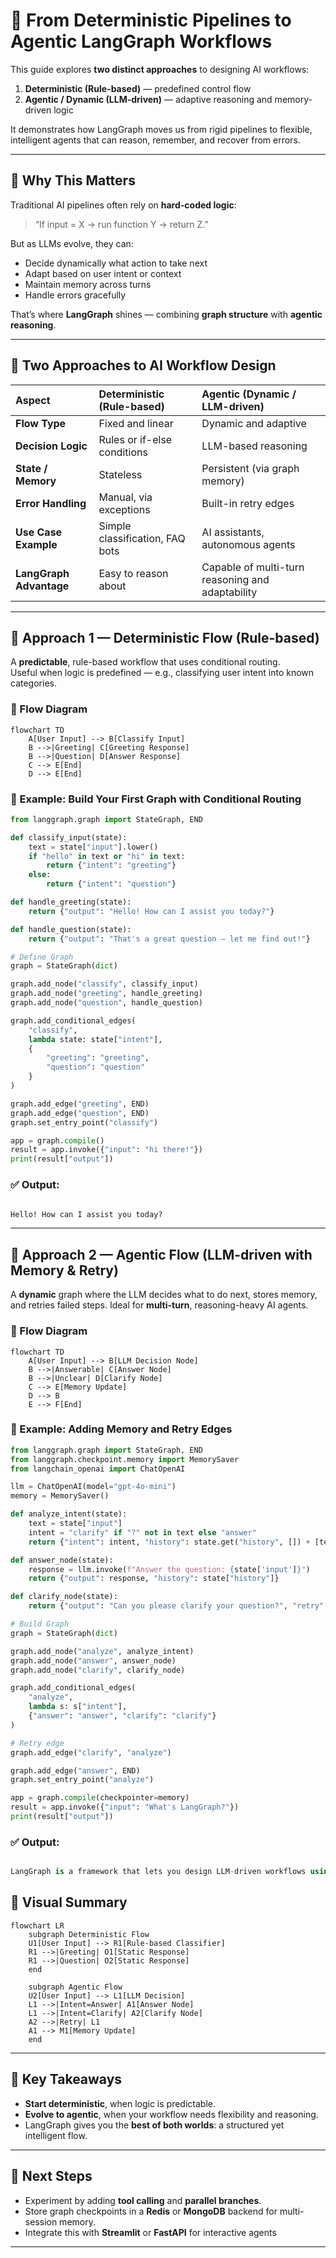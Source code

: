 # 🧠 From Deterministic Pipelines to Agentic LangGraph Workflows

This guide explores **two distinct approaches** to designing AI workflows:
1. **Deterministic (Rule-based)** — predefined control flow  
2. **Agentic / Dynamic (LLM-driven)** — adaptive reasoning and memory-driven logic  

It demonstrates how LangGraph moves us from rigid pipelines to flexible, intelligent agents that can reason, remember, and recover from errors.

---

## 🚀 Why This Matters

Traditional AI pipelines often rely on **hard-coded logic**:
> “If input = X → run function Y → return Z.”

But as LLMs evolve, they can:
- Decide dynamically what action to take next  
- Adapt based on user intent or context  
- Maintain memory across turns  
- Handle errors gracefully  

That’s where **LangGraph** shines — combining **graph structure** with **agentic reasoning**.

---

## 🧭 Two Approaches to AI Workflow Design

| Aspect | Deterministic (Rule-based) | Agentic (Dynamic / LLM-driven) |
|:--|:--|:--|
| **Flow Type** | Fixed and linear | Dynamic and adaptive |
| **Decision Logic** | Rules or if-else conditions | LLM-based reasoning |
| **State / Memory** | Stateless | Persistent (via graph memory) |
| **Error Handling** | Manual, via exceptions | Built-in retry edges |
| **Use Case Example** | Simple classification, FAQ bots | AI assistants, autonomous agents |
| **LangGraph Advantage** | Easy to reason about | Capable of multi-turn reasoning and adaptability |

---

## 🧩 Approach 1 — Deterministic Flow (Rule-based)

A **predictable**, rule-based workflow that uses conditional routing.  
Useful when logic is predefined — e.g., classifying user intent into known categories.

### 🧠 Flow Diagram
```mermaid
flowchart TD
    A[User Input] --> B[Classify Input]
    B -->|Greeting| C[Greeting Response]
    B -->|Question| D[Answer Response]
    C --> E[End]
    D --> E[End]
```
### 🧰 Example: Build Your First Graph with Conditional Routing
``` python
from langgraph.graph import StateGraph, END

def classify_input(state):
    text = state["input"].lower()
    if "hello" in text or "hi" in text:
        return {"intent": "greeting"}
    else:
        return {"intent": "question"}

def handle_greeting(state):
    return {"output": "Hello! How can I assist you today?"}

def handle_question(state):
    return {"output": "That's a great question — let me find out!"}

# Define Graph
graph = StateGraph(dict)

graph.add_node("classify", classify_input)
graph.add_node("greeting", handle_greeting)
graph.add_node("question", handle_question)

graph.add_conditional_edges(
    "classify",
    lambda state: state["intent"],
    {
        "greeting": "greeting",
        "question": "question"
    }
)

graph.add_edge("greeting", END)
graph.add_edge("question", END)
graph.set_entry_point("classify")

app = graph.compile()
result = app.invoke({"input": "hi there!"})
print(result["output"])

```
### ✅ Output:
``` css

Hello! How can I assist you today?
```

---

## 🧬 Approach 2 — Agentic Flow (LLM-driven with Memory & Retry)

A **dynamic** graph where the LLM decides what to do next, stores memory, and retries failed steps.
Ideal for **multi-turn**, reasoning-heavy AI agents.

### 🧠 Flow Diagram
```mermaid
flowchart TD
    A[User Input] --> B[LLM Decision Node]
    B -->|Answerable| C[Answer Node]
    B -->|Unclear| D[Clarify Node]
    C --> E[Memory Update]
    D --> B
    E --> F[End]
```
### 🧰 Example: Adding Memory and Retry Edges
``` python
from langgraph.graph import StateGraph, END
from langgraph.checkpoint.memory import MemorySaver
from langchain_openai import ChatOpenAI

llm = ChatOpenAI(model="gpt-4o-mini")
memory = MemorySaver()

def analyze_intent(state):
    text = state["input"]
    intent = "clarify" if "?" not in text else "answer"
    return {"intent": intent, "history": state.get("history", []) + [text]}

def answer_node(state):
    response = llm.invoke(f"Answer the question: {state['input']}")
    return {"output": response, "history": state["history"]}

def clarify_node(state):
    return {"output": "Can you please clarify your question?", "retry": True}

# Build Graph
graph = StateGraph(dict)

graph.add_node("analyze", analyze_intent)
graph.add_node("answer", answer_node)
graph.add_node("clarify", clarify_node)

graph.add_conditional_edges(
    "analyze",
    lambda s: s["intent"],
    {"answer": "answer", "clarify": "clarify"}
)

# Retry edge
graph.add_edge("clarify", "analyze")

graph.add_edge("answer", END)
graph.set_entry_point("analyze")

app = graph.compile(checkpointer=memory)
result = app.invoke({"input": "What's LangGraph?"})
print(result["output"])

```
### ✅ Output:
``` csharp

LangGraph is a framework that lets you design LLM-driven workflows using graph structures.

```

## 🧩 Visual Summary
```mermaid
flowchart LR
    subgraph Deterministic Flow
    U1[User Input] --> R1[Rule-based Classifier]
    R1 -->|Greeting| O1[Static Response]
    R1 -->|Question| O2[Static Response]
    end

    subgraph Agentic Flow
    U2[User Input] --> L1[LLM Decision]
    L1 -->|Intent=Answer| A1[Answer Node]
    L1 -->|Intent=Clarify| A2[Clarify Node]
    A2 -->|Retry| L1
    A1 --> M1[Memory Update]
    end
```

---
## 🧩 Key Takeaways
- **Start deterministic**, when logic is predictable.
- **Evolve to agentic**, when your workflow needs flexibility and reasoning.
- LangGraph gives you the **best of both worlds**: a structured yet intelligent flow.

---
## 🧠 Next Steps
- Experiment by adding **tool calling** and **parallel branches**.
- Store graph checkpoints in a **Redis** or **MongoDB** backend for multi-session memory.
- Integrate this with **Streamlit** or **FastAPI** for interactive agents
---
